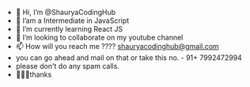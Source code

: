 - 👋 Hi, I’m @ShauryaCodingHub
- 👀 I’am a Intermediate in JavaScript 
- 🌱 I’m currently learning React JS
- 💞️ I’m looking to collaborate on my youtube channel 
- 📫 How will you reach me ???? shauryacodinghub@gmail.com
- you can go ahead and mail on that or take this no. - 91+ 7992472994
- please don't do any spam calls.
- 🙏🙏🙏thanks 

